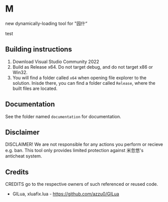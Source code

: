 # M
new dynamically-loading tool for "园什“ 

test

## Building instructions
1. Download Visual Studio Community 2022
2. Build as Release x64. Do not target debug, and do not target x86 or Win32.
3. You will find a folder called `x64` when opening file explorer to the solution. Inisde there, you can find a folder called `Release`, where the built files are located.

## Documentation
See the folder named `documentation` for documentation.

## Disclaimer
DISCLAIMER! We are not responsible for any actions you perform or recieve e.g. ban. This tool only provides limited protection against 米忽悠's anticheat system.

## Credits
CREDITS go to the respective owners of such referenced or reused code. 
- GILua, xluafix.lua - https://github.com/azzu0/GILua

